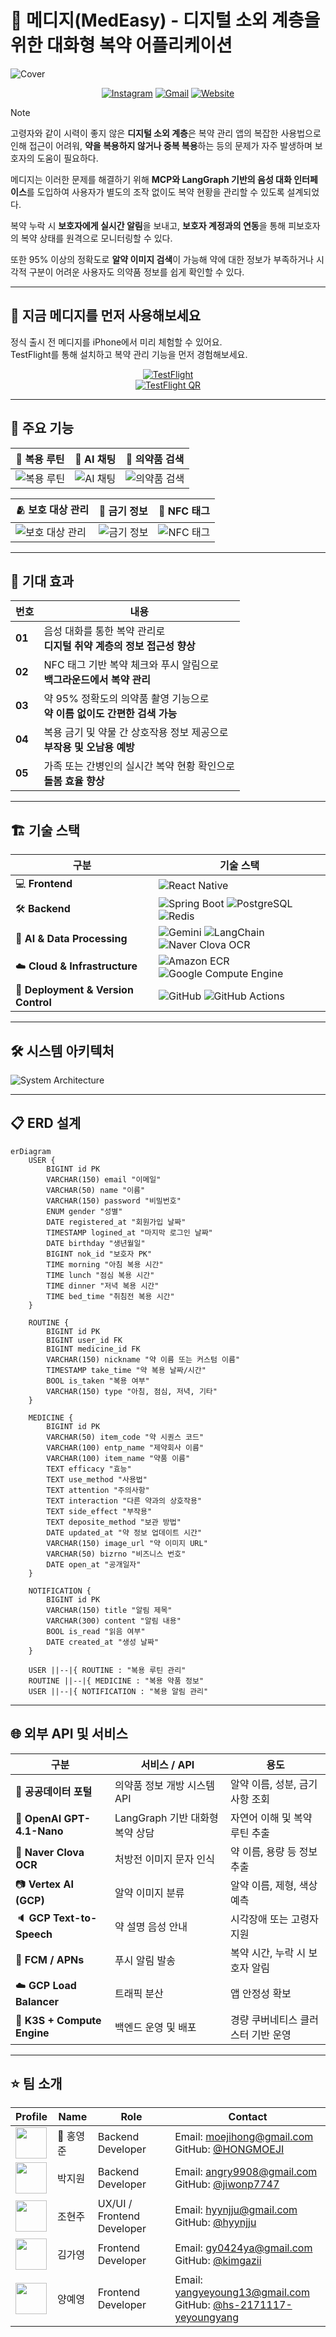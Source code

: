 # 💊 메디지(MedEasy) - 디지털 소외 계층을 위한 대화형 복약 어플리케이션
![Cover](docs/cover.png)


<div align="center">
    
[![Instagram](https://img.shields.io/badge/Instagram-E4405F?style=for-the-badge&logo=instagram&logoColor=white)](https://www.instagram.com/medeasy.dev)
[![Gmail](https://img.shields.io/badge/Gmail-D14836?style=for-the-badge&logo=gmail&logoColor=white)](mailto:team.medeasy@gmail.com)
[![Website](https://img.shields.io/badge/Homepage-000000?style=for-the-badge&logo=homeadvisor&logoColor=white)](https://medeasy.dev)

</div>

> [!NOTE]
> 고령자와 같이 시력이 좋지 않은 **디지털 소외 계층**은 복약 관리 앱의 복잡한 사용법으로 인해 접근이 어려워, **약을 복용하지 않거나 중복 복용**하는 등의 문제가 자주 발생하며 보호자의 도움이 필요하다.
> 
> 메디지는 이러한 문제를 해결하기 위해 **MCP와 LangGraph 기반의 음성 대화 인터페이스**를 도입하여 사용자가 별도의 조작 없이도 복약 현황을 관리할 수 있도록 설계되었다.
> 
> 복약 누락 시 **보호자에게 실시간 알림**을 보내고, **보호자 계정과의 연동**을 통해 피보호자의 복약 상태를 원격으로 모니터링할 수 있다.
> 
> 또한 95% 이상의 정확도로 **알약 이미지 검색**이 가능해 약에 대한 정보가 부족하거나 시각적 구분이 어려운 사용자도 의약품 정보를 쉽게 확인할 수 있다.

---

## 📱 지금 메디지를 먼저 사용해보세요

정식 출시 전 메디지를 iPhone에서 미리 체험할 수 있어요.  
TestFlight를 통해 설치하고 복약 관리 기능을 먼저 경험해보세요.

<div align="center">

[![TestFlight](https://img.shields.io/badge/TestFlight-0A84FF?style=for-the-badge&logo=apple&logoColor=white)](https://testflight.apple.com/join/Ra98ySDU)  
[![TestFlight QR](docs/testflight.png)](https://testflight.apple.com/join/Ra98ySDU)

</div>

---

## 🚀 주요 기능
| 💊 복용 루틴           | 💬 AI 채팅             | 🔎 의약품 검색         |
|--------------------|---------------------|----------------------|
| ![복용 루틴](docs/1.png) | ![AI 채팅](docs/2.png)   | ![의약품 검색](docs/3.png) |

| 🫂 보호 대상 관리           | 🚫 금기 정보         | 💬 NFC 태그            |
|--------------------|------------------------|----------------------|
| ![보호 대상 관리](docs/5.png) | ![금기 정보](docs/4.png) | ![NFC 태그](docs/6.png)   |

---

## 🎯 기대 효과

| 번호 | 내용 |
|------|------|
| **01** | 음성 대화를 통한 복약 관리로<br>**디지털 취약 계층의 정보 접근성 향상** |
| **02** | NFC 태그 기반 복약 체크와 푸시 알림으로<br>**백그라운드에서 복약 관리** |
| **03** | 약 95% 정확도의 의약품 촬영 기능으로<br>**약 이름 없이도 간편한 검색 가능** |
| **04** | 복용 금기 및 약물 간 상호작용 정보 제공으로<br>**부작용 및 오남용 예방** |
| **05** | 가족 또는 간병인의 실시간 복약 현황 확인으로<br>**돌봄 효율 향상** |

---

## 🏗️ 기술 스택
| 구분 | 기술 스택 |
|------|-----------|
| 💻 **Frontend** | ![React Native](https://img.shields.io/badge/React_Native-61DAFB?style=for-the-badge&logo=react&logoColor=white) |
| 🛠️ **Backend** | ![Spring Boot](https://img.shields.io/badge/Spring_Boot-6DB33F?style=for-the-badge&logo=spring&logoColor=white) ![PostgreSQL](https://img.shields.io/badge/PostgreSQL-336791?style=for-the-badge&logo=postgresql&logoColor=white) ![Redis](https://img.shields.io/badge/Redis-DC382D?style=for-the-badge&logo=redis&logoColor=white) |
| 🤖 **AI & Data Processing** | ![Gemini](https://img.shields.io/badge/Gemini-4285F4?style=for-the-badge&logo=google&logoColor=white) ![LangChain](https://img.shields.io/badge/LangChain-0055A5?style=for-the-badge) ![Naver Clova OCR](https://img.shields.io/badge/Naver_Clova_OCR-03C75A?style=for-the-badge&logo=ncloud&logoColor=white) |
| ☁️ **Cloud & Infrastructure** | ![Amazon ECR](https://img.shields.io/badge/Amazon_ECR-232F3E?style=for-the-badge&logo=amazonaws&logoColor=white) ![Google Compute Engine](https://img.shields.io/badge/Google_Compute_Engine-4285F4?style=for-the-badge&logo=googlecloud&logoColor=white) |
| 🚀 **Deployment & Version Control** | ![GitHub](https://img.shields.io/badge/GitHub-181717?style=for-the-badge&logo=github&logoColor=white) ![GitHub Actions](https://img.shields.io/badge/GitHub_Actions-2088FF?style=for-the-badge&logo=githubactions&logoColor=white) |

---

## 🛠️ 시스템 아키텍처
![System Architecture](docs/architecture.jpg)

---

## 📋 ERD 설계
```mermaid
erDiagram
    USER {
        BIGINT id PK
        VARCHAR(150) email "이메일"
        VARCHAR(50) name "이름"
        VARCHAR(150) password "비밀번호"
        ENUM gender "성별"
        DATE registered_at "회원가입 날짜"
        TIMESTAMP logined_at "마지막 로그인 날짜"
        DATE birthday "생년월일"
        BIGINT nok_id "보호자 PK"
        TIME morning "아침 복용 시간"
        TIME lunch "점심 복용 시간"
        TIME dinner "저녁 복용 시간"
        TIME bed_time "취침전 복용 시간"
    }

    ROUTINE {
        BIGINT id PK
        BIGINT user_id FK
        BIGINT medicine_id FK
        VARCHAR(150) nickname "약 이름 또는 커스텀 이름"
        TIMESTAMP take_time "약 복용 날짜/시간"
        BOOL is_taken "복용 여부"
        VARCHAR(150) type "아침, 점심, 저녁, 기타"
    }

    MEDICINE {
        BIGINT id PK
        VARCHAR(50) item_code "약 시퀀스 코드"
        VARCHAR(100) entp_name "제약회사 이름"
        VARCHAR(100) item_name "약품 이름"
        TEXT efficacy "효능"
        TEXT use_method "사용법"
        TEXT attention "주의사항"
        TEXT interaction "다른 약과의 상호작용"
        TEXT side_effect "부작용"
        TEXT deposite_method "보관 방법"
        DATE updated_at "약 정보 업데이트 시간"
        VARCHAR(150) image_url "약 이미지 URL"
        VARCHAR(50) bizrno "비즈니스 번호"
        DATE open_at "공개일자"
    }

    NOTIFICATION {
        BIGINT id PK
        VARCHAR(150) title "알림 제목"
        VARCHAR(300) content "알림 내용"
        BOOL is_read "읽음 여부"
        DATE created_at "생성 날짜"
    }

    USER ||--|{ ROUTINE : "복용 루틴 관리"
    ROUTINE ||--|{ MEDICINE : "복용 약품 정보"
    USER ||--|{ NOTIFICATION : "복용 알림 관리"
```
---

## 🌐 외부 API 및 서비스

| 구분 | 서비스 / API | 용도 |
|------|---------------|------|
| 🏥 **공공데이터 포털** | 의약품 정보 개방 시스템 API | 알약 이름, 성분, 금기사항 조회 |
| 🧠 **OpenAI GPT-4.1-Nano** | LangGraph 기반 대화형 복약 상담 | 자연어 이해 및 복약 루틴 추출 |
| 🧾 **Naver Clova OCR** | 처방전 이미지 문자 인식 | 약 이름, 용량 등 정보 추출 |
| 📷 **Vertex AI (GCP)** | 알약 이미지 분류 | 알약 이름, 제형, 색상 예측 |
| 🔈 **GCP Text-to-Speech** | 약 설명 음성 안내 | 시각장애 또는 고령자 지원 |
| 📲 **FCM / APNs** | 푸시 알림 발송 | 복약 시간, 누락 시 보호자 알림 |
| ☁️ **GCP Load Balancer** | 트래픽 분산 | 앱 안정성 확보 |
| 🐳 **K3S + Compute Engine** | 백엔드 운영 및 배포 | 경량 쿠버네티스 클러스터 기반 운영 |

---

## ⭐️ 팀 소개

| Profile | Name | Role | Contact |
|----------------------|------|------|----------|
| <img src="https://github.com/HONGMOEJI.png" width="50" height="50"> | 👑 홍영준 | Backend Developer | Email: moejihong@gmail.com<br>GitHub: [@HONGMOEJI](https://github.com/HONGMOEJI) |
| <img src="https://github.com/jiwonp7747.png" width="50" height="50"> | 박지원 | Backend Developer | Email: angry9908@gmail.com<br>GitHub: [@jiwonp7747](https://github.com/jiwonp7747) |
| <img src="https://github.com/hyynjju.png" width="50" height="50"> | 조현주 | UX/UI / Frontend Developer | Email: hyynjju@gmail.com<br>GitHub: [@hyynjju](https://github.com/hyynjju) |
| <img src="https://github.com/kimgazii.png" width="50" height="50"> | 김가영 | Frontend Developer | Email: gy0424ya@gmail.com <br>GitHub: [@kimgazii](https://github.com/kimgazii) |
| <img src="https://github.com/hs-2171117-yeyoungyang.png" width="50" height="50"> | 양예영 | Frontend Developer | Email: yangyeyoung13@gmail.com<br>GitHub: [@hs-2171117-yeyoungyang](https://github.com/hs-2171117-yeyoungyang) |
